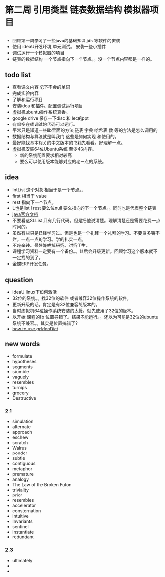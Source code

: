 # 第二周 引用类型 链表数据结构 模拟器项目
## 
- 回顾第一周学习了一些java的基础知识 jdk 等软件的安装
- 使用 ideaU开发环境 单元测试。 安装一些小插件
- 调试运行一个模拟器的项目
- 链表的数据结构 一个节点指向下一个节点。。没一个节点内容都是一样的。


## todo list
- 查看课文内容 记下不会的单词
- 完成实验内容 
- 了解和运行项目
- 安装idea 和插件。配置调试运行项目
- 虚拟机ubuntu操作系统真香。
- google drive 保存一下disc 和 lec的ppt
- 有很多在线调试的代码可以运行。
- 平常只是知道一些lib里面的方法 链表 字典 哈希表 数 等的方法是怎么调用的
- 数据结构与算法就是叫我门 这些是如何实现 和使用的。
- 最好能找基本相关的中文版本的书籍先看看。好理解一点。
- 虚拟机安装64位Ubuntu系统 至少4G内存。
    - 新的系统配置要求相对较高
    - 要么可以使用版本能够对应的老一点的系统。

## idea
- IntList 这个对象 相当于是一个节点。。
- first 相当于 value
- rest 指向下一个节点。
- L也是list l rest 要么位null 要么指向的下一个节点。。同时也是代表整个链表
- [java官方文档](https://docs.oracle.com/javase/tutorial/java/javaOO/nested.html)
- 不要看这SLList 只有几行代码。但是把他说清楚。理解清楚还是需要花费一点时间的。
- 虽然有些只是已经学习过。但是也是一个礼拜一个礼拜的学习。不要贪多嚼不烂。一点一点的学习。学的扎实一点。
- 不吃辛辣。最好能戒掉研究。讲究卫生。
- 课程学习资料一定要有一个备份。。以后会升级更新。回顾学习这个版本就不一定找的到了。
- 金蝶ERP开发任务。



## question
- ideaU linux下如何激活
- 32位的系统。。找32位的软件 或者兼容32位操作系统的软件。
- 更新升级的话。肯定是有32位兼容的版本的。
- 当时虚拟机64位操作系统安装的太慢。就先使用了32位的版本。
- 以开始 课程的lib 位置导错了。结果不能运行。。还以为可能是32位的ubuntu系统不兼容。。其实是位置搞错了?
- [how to use goldenDict](https://www.ihaveapc.com/2011/10/how-to-install-and-use-goldendict-dictionary-software-in-linux-mint-ubuntu/)

## new words
- formulate
- hypotheses
- segments
- stumble
- vaguely
- resembles
- turnips
- grocery
- Destructive
### 2.1
- simulation
- alternate
- approach
- eschew
- scratch
- Walrus
- ponder
- subtle
- contiguous
- metaphor
- premature
- analogy
- The Law of the Broken Futon
- triviality
- prior
- resembles
- accelerator
- consternation
- intuitive
- Invariants
- sentinel
- instantiate
- redundant

### 2.3
- ultimately
- 
- 
